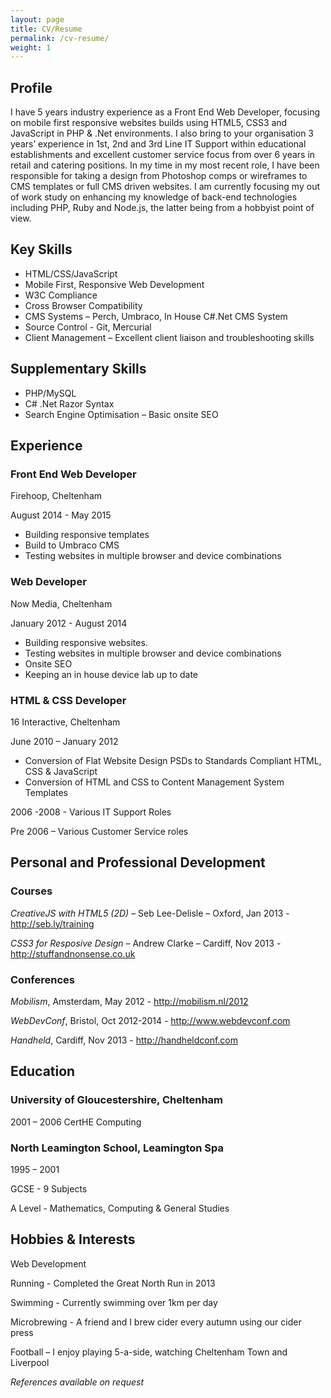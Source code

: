 ```yaml
---
layout: page
title: CV/Resume
permalink: /cv-resume/
weight: 1
---
```


## Profile
I have 5 years industry experience as a Front End Web Developer, focusing on mobile first responsive websites builds using HTML5, CSS3 and JavaScript in PHP & .Net environments. I also bring to your organisation 3 years’ experience in 1st, 2nd and 3rd Line IT Support within educational establishments and excellent customer service focus from over 6 years in retail and catering positions. In my time in my most recent role, I have been responsible for taking a design from Photoshop comps or wireframes to CMS templates or full CMS driven websites. I am currently focusing my out of work study on enhancing my knowledge of back-end technologies including PHP, Ruby and Node.js, the latter being from a hobbyist point of view.

## Key Skills
- HTML/CSS/JavaScript
- Mobile First, Responsive Web Development
- W3C Compliance
- Cross Browser Compatibility
- CMS Systems – Perch, Umbraco, In House C#.Net CMS System
- Source Control - Git, Mercurial
- Client Management – Excellent client liaison and troubleshooting skills

## Supplementary Skills
- PHP/MySQL
- C# .Net Razor Syntax
- Search Engine Optimisation – Basic onsite SEO  

## Experience

### Front End Web Developer
Firehoop, Cheltenham

August 2014 - May 2015

- Building responsive templates
- Build to Umbraco CMS
- Testing websites in multiple browser and device combinations

### Web Developer
Now Media, Cheltenham

January 2012 - August 2014

- Building responsive websites.
- Testing websites in multiple browser and device combinations
- Onsite SEO
- Keeping an in house device lab up to date 

### HTML & CSS Developer
16 Interactive, Cheltenham

June 2010 – January 2012

- Conversion of Flat Website Design PSDs to Standards Compliant HTML, CSS & JavaScript
- Conversion of HTML and CSS to Content Management System Templates

2006 -2008 - Various IT Support Roles

Pre 2006 – Various Customer Service roles

## Personal and Professional Development

### Courses

*CreativeJS with HTML5 (2D)* – Seb Lee-Delisle – Oxford, Jan 2013 - http://seb.ly/training

*CSS3 for Resposive Design* – Andrew Clarke – Cardiff, Nov 2013 - http://stuffandnonsense.co.uk

### Conferences

*Mobilism*, Amsterdam, May 2012 - http://mobilism.nl/2012

*WebDevConf*, Bristol, Oct 2012-2014 - http://www.webdevconf.com

*Handheld*, Cardiff, Nov 2013 - http://handheldconf.com

## Education

### University of Gloucestershire, Cheltenham
2001 – 2006
CertHE Computing

### North Leamington School, Leamington Spa
1995 – 2001

GCSE - 9 Subjects

A Level - Mathematics, Computing & General Studies

## Hobbies & Interests
Web Development

Running - Completed the Great North Run in 2013

Swimming - Currently swimming over 1km per day

Microbrewing - A friend and I brew cider every autumn using our cider press

Football – I enjoy playing 5-a-side, watching Cheltenham Town and Liverpool 

*References available on request*